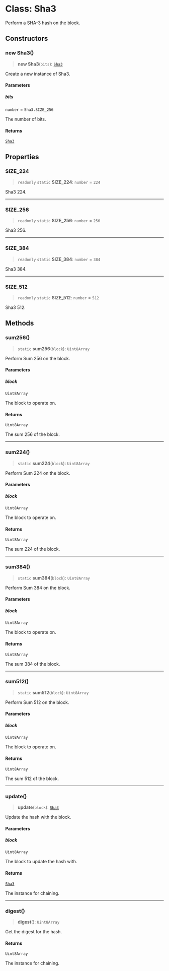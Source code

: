 # Class: Sha3

Perform a SHA-3 hash on the block.

## Constructors

### new Sha3()

> **new Sha3**(`bits`): [`Sha3`](Sha3.md)

Create a new instance of Sha3.

#### Parameters

##### bits

`number` = `Sha3.SIZE_256`

The number of bits.

#### Returns

[`Sha3`](Sha3.md)

## Properties

### SIZE\_224

> `readonly` `static` **SIZE\_224**: `number` = `224`

Sha3 224.

***

### SIZE\_256

> `readonly` `static` **SIZE\_256**: `number` = `256`

Sha3 256.

***

### SIZE\_384

> `readonly` `static` **SIZE\_384**: `number` = `384`

Sha3 384.

***

### SIZE\_512

> `readonly` `static` **SIZE\_512**: `number` = `512`

Sha3 512.

## Methods

### sum256()

> `static` **sum256**(`block`): `Uint8Array`

Perform Sum 256 on the block.

#### Parameters

##### block

`Uint8Array`

The block to operate on.

#### Returns

`Uint8Array`

The sum 256 of the block.

***

### sum224()

> `static` **sum224**(`block`): `Uint8Array`

Perform Sum 224 on the block.

#### Parameters

##### block

`Uint8Array`

The block to operate on.

#### Returns

`Uint8Array`

The sum 224 of the block.

***

### sum384()

> `static` **sum384**(`block`): `Uint8Array`

Perform Sum 384 on the block.

#### Parameters

##### block

`Uint8Array`

The block to operate on.

#### Returns

`Uint8Array`

The sum 384 of the block.

***

### sum512()

> `static` **sum512**(`block`): `Uint8Array`

Perform Sum 512 on the block.

#### Parameters

##### block

`Uint8Array`

The block to operate on.

#### Returns

`Uint8Array`

The sum 512 of the block.

***

### update()

> **update**(`block`): [`Sha3`](Sha3.md)

Update the hash with the block.

#### Parameters

##### block

`Uint8Array`

The block to update the hash with.

#### Returns

[`Sha3`](Sha3.md)

The instance for chaining.

***

### digest()

> **digest**(): `Uint8Array`

Get the digest for the hash.

#### Returns

`Uint8Array`

The instance for chaining.
